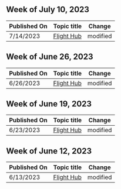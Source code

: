 <!-- This file is generated automatically each week. Changes made to this file will be overwritten.-->



## Week of July 10, 2023


| Published On |Topic title | Change |
|------|------------|--------|
| 7/14/2023 | [Flight Hub](/windows-insider/flight-hub/index) | modified |


## Week of June 26, 2023


| Published On |Topic title | Change |
|------|------------|--------|
| 6/26/2023 | [Flight Hub](/windows-insider/flight-hub/index) | modified |


## Week of June 19, 2023


| Published On |Topic title | Change |
|------|------------|--------|
| 6/23/2023 | [Flight Hub](/windows-insider/flight-hub/index) | modified |


## Week of June 12, 2023


| Published On |Topic title | Change |
|------|------------|--------|
| 6/13/2023 | [Flight Hub](/windows-insider/flight-hub/index) | modified |
